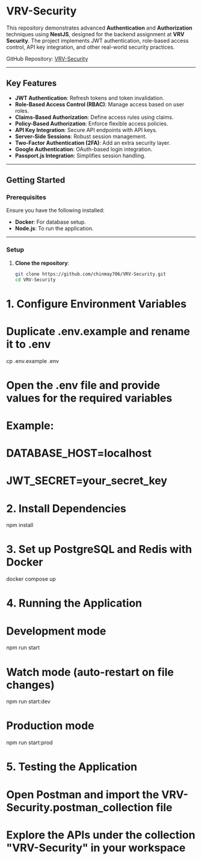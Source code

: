 # VRV-Security  

This repository demonstrates advanced **Authentication** and **Authorization** techniques using **NestJS**, designed for the backend assignment at **VRV Security**. The project implements JWT authentication, role-based access control, API key integration, and other real-world security practices.  

GitHub Repository: [VRV-Security](https://github.com/chinmay706/VRV-Security.git)  

---

## Key Features  

- **JWT Authentication**: Refresh tokens and token invalidation.  
- **Role-Based Access Control (RBAC)**: Manage access based on user roles.  
- **Claims-Based Authorization**: Define access rules using claims.  
- **Policy-Based Authorization**: Enforce flexible access policies.  
- **API Key Integration**: Secure API endpoints with API keys.  
- **Server-Side Sessions**: Robust session management.  
- **Two-Factor Authentication (2FA)**: Add an extra security layer.  
- **Google Authentication**: OAuth-based login integration.  
- **Passport.js Integration**: Simplifies session handling.  

---

## Getting Started  

### Prerequisites  

Ensure you have the following installed:  
- **Docker**: For database setup.  
- **Node.js**: To run the application.  

---

### Setup  

1. **Clone the repository**:  
   ```bash  
   git clone https://github.com/chinmay706/VRV-Security.git  
   cd VRV-Security  
# 1. Configure Environment Variables  
# Duplicate .env.example and rename it to .env  
cp .env.example .env  

# Open the .env file and provide values for the required variables  
# Example:  
# DATABASE_HOST=localhost  
# JWT_SECRET=your_secret_key  

# 2. Install Dependencies  
npm install  

# 3. Set up PostgreSQL and Redis with Docker  
docker compose up  

# 4. Running the Application  

# Development mode  
npm run start  

# Watch mode (auto-restart on file changes)  
npm run start:dev  

# Production mode  
npm run start:prod  

# 5. Testing the Application  
# Open Postman and import the VRV-Security.postman_collection file  
# Explore the APIs under the collection "VRV-Security" in your workspace
